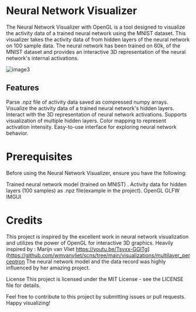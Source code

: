# Neural Network Visualizer
The Neural Network Visualizer with OpenGL is a tool designed to visualize the activity data of a trained neural network using the MNIST dataset. This visualizer takes the activity data of from hidden layers of the neural network on 100 sample data. The neural network has been trained on 60k, of the MNIST dataset and provides an interactive 3D representation of the neural network's internal activations.


![image3](https://github.com/dead-fool/neural-network-visualizer/assets/66507877/5cb31a42-cc3a-48cc-b860-c61f4224eb6f)

## Features
Parse .npz file of activity data saved as compressed numpy arrays.
Visualize the activity data of a trained neural network's hidden layers.
Interact with the 3D representation of neural network activations.
Supports visualization of multiple hidden layers.
Color mapping to represent activation intensity.
Easy-to-use interface for exploring neural network behavior.

# Prerequisites
Before using the Neural Network Visualizer, ensure you have the following:

Trained neural network model (trained on MNIST) .
Activity data for hidden layers (100 samples) as .npz file(example in the project).
OpenGL
GLFW
IMGUI


# Credits
This project is inspired by the excellent work in neural network visualization and utilizes the power of OpenGL for interactive 3D graphics.
Heavily inspired by : Marijn van Vliet https://youtu.be/Tsvxx-GGlTg](https://github.com/wmvanvliet/scns/tree/main/visualizations/multilayer_perceptron
The neural network model and the data record was highly influenced by her amazing project.


License
This project is licensed under the MIT License - see the LICENSE file for details.

Feel free to contribute to this project by submitting issues or pull requests. Happy visualizing!
